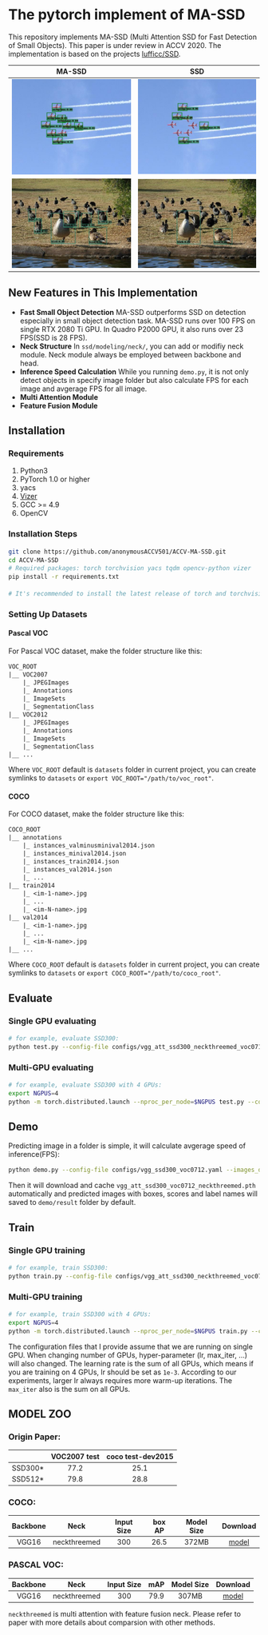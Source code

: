# The pytorch implement of MA-SSD


This repository implements MA-SSD (Multi Attention SSD for Fast Detection of Small Objects). This paper is under review in ACCV 2020.
 The implementation is based on the projects [lufficc/SSD](https://github.com/lufficc/SSD).


| MA-SSD        | SSD |
| :-----------: |:-------------:|
| ![massd1](figures/000846massd.jpg) | ![ssd1](figures/000846ssd.jpg) |
| ![massd2](figures/001275massd.jpg) | ![ssd2](figures/001275ssd.jpg) |


## New Features in This Implementation
- **Fast Small Object Detection** MA-SSD outperforms SSD on detection especially in small object detection task. MA-SSD runs over 100 FPS on single RTX 2080 Ti GPU. In Quadro P2000 GPU, it also runs over 23 FPS(SSD is 28 FPS).
- **Neck Structure** In `ssd/modeling/neck/`, you can add or modifiy neck module. Neck module always be employed between backbone and head.
- **Inference Speed Calculation** While you running `demo.py`, it is not only detect objects in specify image folder but also calculate FPS for each image and avgerage FPS for all image. 
- **Multi Attention Module**
- **Feature Fusion Module**


## Installation
### Requirements

1. Python3
1. PyTorch 1.0 or higher
1. yacs
1. [Vizer](https://github.com/lufficc/Vizer)
1. GCC >= 4.9
1. OpenCV


### Installation Steps

```bash
git clone https://github.com/anonymousACCV501/ACCV-MA-SSD.git
cd ACCV-MA-SSD
# Required packages: torch torchvision yacs tqdm opencv-python vizer
pip install -r requirements.txt

# It's recommended to install the latest release of torch and torchvision.
```

### Setting Up Datasets
#### Pascal VOC

For Pascal VOC dataset, make the folder structure like this:
```
VOC_ROOT
|__ VOC2007
    |_ JPEGImages
    |_ Annotations
    |_ ImageSets
    |_ SegmentationClass
|__ VOC2012
    |_ JPEGImages
    |_ Annotations
    |_ ImageSets
    |_ SegmentationClass
|__ ...
```
Where `VOC_ROOT` default is `datasets` folder in current project, you can create symlinks to `datasets` or `export VOC_ROOT="/path/to/voc_root"`.

#### COCO

For COCO dataset, make the folder structure like this:
```
COCO_ROOT
|__ annotations
    |_ instances_valminusminival2014.json
    |_ instances_minival2014.json
    |_ instances_train2014.json
    |_ instances_val2014.json
    |_ ...
|__ train2014
    |_ <im-1-name>.jpg
    |_ ...
    |_ <im-N-name>.jpg
|__ val2014
    |_ <im-1-name>.jpg
    |_ ...
    |_ <im-N-name>.jpg
|__ ...
```
Where `COCO_ROOT` default is `datasets` folder in current project, you can create symlinks to `datasets` or `export COCO_ROOT="/path/to/coco_root"`.

## Evaluate

### Single GPU evaluating

```bash
# for example, evaluate SSD300:
python test.py --config-file configs/vgg_att_ssd300_neckthreemed_voc0712.yaml --ckpt https://github.com/anonymousACCV501/ACCV-MA-SSD/releases/download/1.0/vgg_att_ssd300_voc0712_neckthreemed.pth
```

### Multi-GPU evaluating

```bash
# for example, evaluate SSD300 with 4 GPUs:
export NGPUS=4
python -m torch.distributed.launch --nproc_per_node=$NGPUS test.py --config-file configs/vgg_ssd300_voc0712.yaml --ckpt https://github.com/anonymousACCV501/ACCV-MA-SSD/releases/download/1.0/vgg_att_ssd300_voc0712_neckthreemed.pth
```

## Demo

Predicting image in a folder is simple, it will calculate avgerage speed of inference(FPS):
```bash
python demo.py --config-file configs/vgg_ssd300_voc0712.yaml --images_dir demo --ckpt https://github.com/anonymousACCV501/ACCV-MA-SSD/releases/download/1.0/vgg_att_ssd300_voc0712_neckthreemed.pth
```
Then it will download and cache `vgg_att_ssd300_voc0712_neckthreemed.pth` automatically and predicted images with boxes, scores and label names will saved to `demo/result` folder by default.

<!-- You will see a similar output:
```text
(0001/0005) 004101.jpg: objects 01 | load 010ms | inference 033ms | FPS 31
(0002/0005) 003123.jpg: objects 05 | load 009ms | inference 019ms | FPS 53
(0003/0005) 000342.jpg: objects 02 | load 009ms | inference 019ms | FPS 51
(0004/0005) 008591.jpg: objects 02 | load 008ms | inference 020ms | FPS 50
(0005/0005) 000542.jpg: objects 01 | load 011ms | inference 019ms | FPS 53
``` -->

## Train
### Single GPU training

```bash
# for example, train SSD300:
python train.py --config-file configs/vgg_att_ssd300_neckthreemed_voc0712.yaml
```
### Multi-GPU training

```bash
# for example, train SSD300 with 4 GPUs:
export NGPUS=4
python -m torch.distributed.launch --nproc_per_node=$NGPUS train.py --config-file configs/vgg_att_ssd300_neckthreemed_voc0712.yaml 
```
The configuration files that I provide assume that we are running on single GPU. When changing number of GPUs, hyper-parameter (lr, max_iter, ...) will also changed. The learning rate is the sum of all GPUs, which means if you are training on 4 GPUs, lr should be set as `1e-3`. According to our experiments, larger lr always requires more warm-up iterations. The `max_iter` also is the sum on all GPUs.


## MODEL ZOO
### Origin Paper:

|         | VOC2007 test | coco test-dev2015 |
| :-----: | :----------: |   :----------:    |
| SSD300* |     77.2     |      25.1         |
| SSD512* |     79.8     |      28.8         |

### COCO:

| Backbone       | Neck     | Input Size  |          box AP                  | Model Size |  Download |
| :------------: | :----------:| :----------:|   :--------------------------:   | :--------: | :-------: |
|  VGG16         | neckthreemed|     300     |          26.5                    |  372MB     | [model](https://github.com/anonymousACCV501/ACCV-MA-SSD/releases/download/1.0/vgg_att_ssd300_coco_neckthreemed.pth)   |


### PASCAL VOC:

| Backbone         | Neck     | Input Size  |          mAP                     | Model Size | Download  |
| :--------------: | :----------:| :----------:|   :--------------------------:   | :--------: | :-------: |
|  VGG16           | neckthreemed|     300     |          79.9                    |   307MB    | [model](https://github.com/anonymousACCV501/ACCV-MA-SSD/releases/download/1.0/vgg_att_ssd300_voc0712_neckthreemed.pth)  |

`neckthreemed` is multi attention with feature fusion neck. Please refer to paper with more details about comparsion with other methods.


<!-- ## Develop Guide

If you want to add your custom components, such as new neck, backbone, please see [DEVELOP_GUIDE.md](DEVELOP_GUIDE.md) for more details. -->


<!-- 
## Citations
If you use this project in your research, please cite this project.
```text
@misc{lufficc2018ssd,
    author = {Congcong Li},
    title = {{High quality, fast, modular reference implementation of SSD in PyTorch}},
    year = {2018},
    howpublished = {\url{https://github.com/lufficc/SSD}}
} 
```-->
